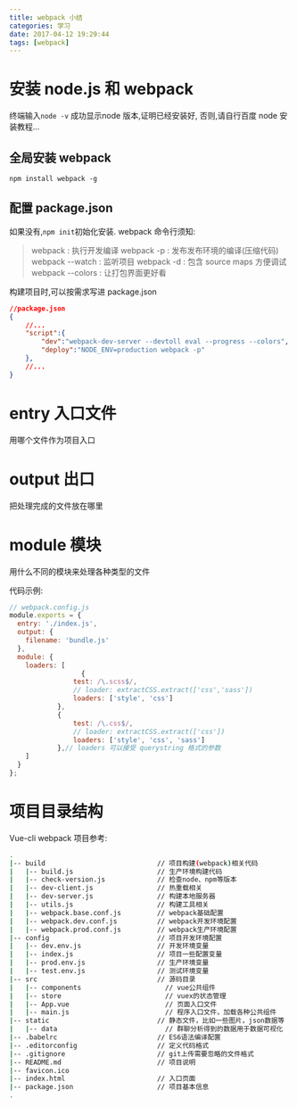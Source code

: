 ```yaml
---
title: webpack 小结
categories: 学习
date: 2017-04-12 19:29:44
tags: [webpack]
---
```


<!--more-->

# 安装 node.js 和 webpack
终端输入``node -v`` 成功显示node 版本,证明已经安装好, 否则,请自行百度 node 安装教程...
## 全局安装 webpack
```
npm install webpack -g
```
## 配置 package.json
如果没有,``npm init``初始化安装.
webpack 命令行须知:
> webpack : 执行开发编译
> webpack -p : 发布发布环境的编译(压缩代码)
> webpack --watch : 监听项目
> webpack -d : 包含 source maps 方便调试
> webpack --colors : 让打包界面更好看

构建项目时,可以按需求写进 package.json
```json
//package.json
{
    //...
    "script":{
        "dev":"webpack-dev-server --devtoll eval --progress --colors",
        "deploy":"NODE_ENV=production webpack -p"
    },
    //...
}
```

# entry 入口文件
用哪个文件作为项目入口

# output 出口
把处理完成的文件放在哪里

# module 模块
用什么不同的模块来处理各种类型的文件

代码示例:
```js
// webpack.config.js
module.exports = {  
  entry: './index.js',
  output: {
    filename: 'bundle.js'       
  },
  module: {
    loaders: [
                  {
                test: /\.scss$/,
                // loader: extractCSS.extract(['css','sass'])
                loaders: ['style', 'css']
            },
            {
                test: /\.css$/,
                // loader: extractCSS.extract(['css'])
                loaders: ['style', 'css', 'sass']
            },// loaders 可以接受 querystring 格式的参数
    ]
  }
};
```

# 项目目录结构

Vue-cli webpack 项目参考:
```bash
.
|-- build                            // 项目构建(webpack)相关代码
|   |-- build.js                     // 生产环境构建代码
|   |-- check-version.js             // 检查node、npm等版本
|   |-- dev-client.js                // 热重载相关
|   |-- dev-server.js                // 构建本地服务器
|   |-- utils.js                     // 构建工具相关
|   |-- webpack.base.conf.js         // webpack基础配置
|   |-- webpack.dev.conf.js          // webpack开发环境配置
|   |-- webpack.prod.conf.js         // webpack生产环境配置
|-- config                           // 项目开发环境配置
|   |-- dev.env.js                   // 开发环境变量
|   |-- index.js                     // 项目一些配置变量
|   |-- prod.env.js                  // 生产环境变量
|   |-- test.env.js                  // 测试环境变量
|-- src                              // 源码目录
|   |-- components                     // vue公共组件
|   |-- store                          // vuex的状态管理
|   |-- App.vue                        // 页面入口文件
|   |-- main.js                        // 程序入口文件，加载各种公共组件
|-- static                           // 静态文件，比如一些图片，json数据等
|   |-- data                           // 群聊分析得到的数据用于数据可视化
|-- .babelrc                         // ES6语法编译配置
|-- .editorconfig                    // 定义代码格式
|-- .gitignore                       // git上传需要忽略的文件格式
|-- README.md                        // 项目说明
|-- favicon.ico 
|-- index.html                       // 入口页面
|-- package.json                     // 项目基本信息
.
```
